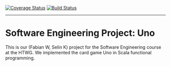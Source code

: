 [![Coverage Status](https://coveralls.io/repos/github/FabiSahne/Uno/badge.svg)](https://coveralls.io/github/FabiSahne/Uno?branch=develop)
[![Build Status](https://travis-ci.com/FabiSahne/Uno.svg?branch=main)](https://travis-ci.com/FabiSahne/Uno)

------------

# Software Engineering Project: Uno
This is our (Fabian W, Selin K) project for the Software Engineering course at the HTWG. We implemented the card game Uno in Scala functional programming.
